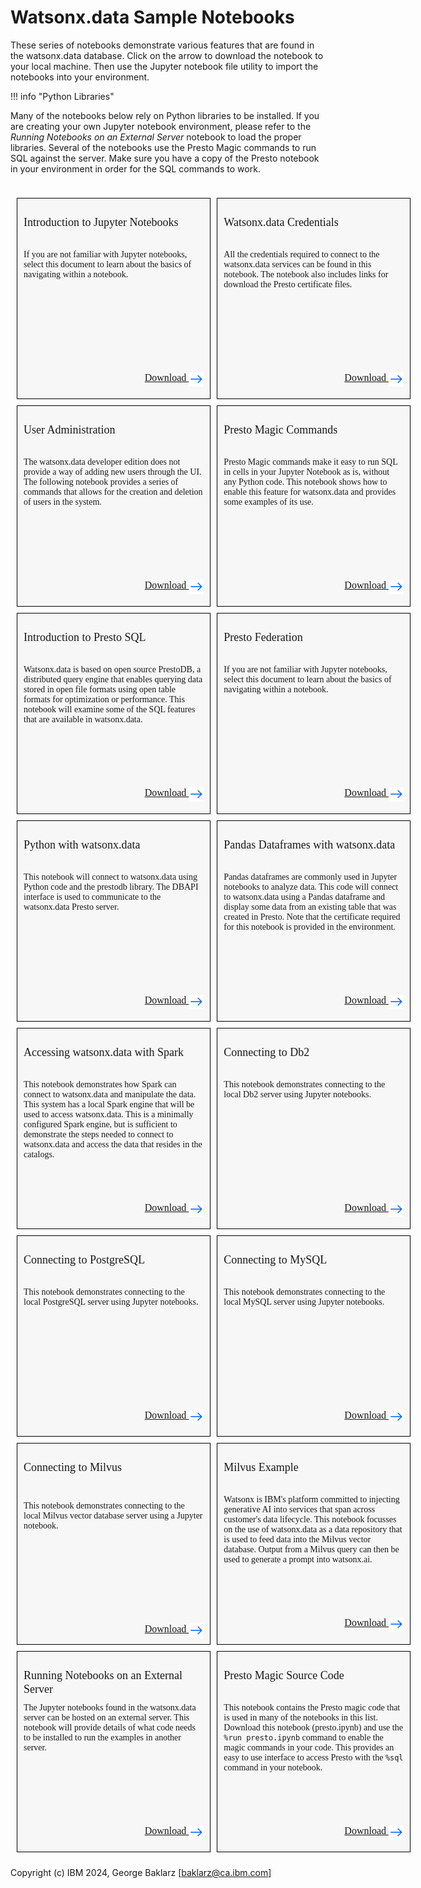 # Watsonx.data Sample Notebooks
These series of notebooks demonstrate various features that are found in the watsonx.data database. Click on the arrow to download the notebook to your local machine. Then use the Jupyter notebook file utility to import the notebooks into your environment.

!!! info "Python Libraries"

Many of the notebooks below rely on Python libraries to be installed. If you are creating your own Jupyter notebook environment, please refer to the *Running Notebooks on an External Server* notebook to load the proper libraries. Several of the notebooks use the Presto Magic commands to run SQL against the server. Make sure you have a copy of the Presto notebook in your environment in order for the SQL commands to work.

<!-- Begin Table -->
<div style="font-family: 'IBM Plex Sans';">
<table style="float:left; width: 650px; border-spacing: 10px; border-collapse: separate; table-layout: fixed; border: none;">
<!-- Begin Row -->
<tr>
<!-- Begin Cell -->
<td style="padding: 10px; text-align:left; vertical-align: text-top; background-color:#F7F7F7; width: 300px; height: 300px; border: 1px solid black;">
<div style="height: 40px"><p style="font-size: 18px;line-height: 1.2">
<!-- Title -->
Introduction to Jupyter Notebooks
</div>
<div style="height: 180px"><p style="font-size: 14px">
<!-- Description -->
If you are not familiar with Jupyter notebooks, select this document to learn about the basics of navigating within a notebook.
</div>
<div style="height: 20px"><p style="font-size: 16px; text-align: right">
<!-- URL -->
<a href="../notebooks/An_Introduction_to_Jupyter_Notebooks.ipynb">
Download&nbsp;<img style="display: inline-flex; float:right;" src="../wxd-images/arrowblue.png"></a>          
</div>        
</td> 
<!-- Begin Cell -->   
<td style="padding: 10px; text-align:left; vertical-align: text-top; background-color:#F7F7F7; width: 300px; height:300px; border: 1px solid black;">
<div style="height: 40px"><p style="font-size: 18px;line-height: 1.2">
<!-- Title -->            
Watsonx.data Credentials
</div>
<!-- Abstract -->
<div style="height: 180px"><p style="font-size: 14px">
All the credentials required to connect to the watsonx.data services can be found in this notebook. The notebook also includes links for download the Presto certificate files.
</div>  
<!-- URL -->   
<div style="height: 20px"><p style="font-size: 16px; text-align: right">
<a href="../notebooks/Credentials.ipynb">
Download&nbsp;<img style="display: inline-flex; float:right;" src="../wxd-images/arrowblue.png"></a>  
<!-- End of Cell -->         
</div></td>
<!-- End of Row  -->
</tr>
<!-- Start of Row -->
<tr>
<!-- Start of Cell -->
<td style="padding: 10px; text-align:left; vertical-align: text-top; background-color:#F7F7F7; width: 300px; height:300px; border: 1px solid black;">
<div style="height: 40px"><p style="font-size: 18px;line-height: 1.2">
<!-- Title -->
User Administration
</div>
<!-- Abstract -->
<div style="height: 180px"><p style="font-size: 14px">
The watsonx.data developer edition does not provide a way of adding new users through the UI. The following notebook provides a series of commands that allows for the creation and deletion of users in the system.
</div>
<!-- URL -->   
<div style="height: 20px"><p style="font-size: 16px; text-align: right">
<a href="../notebooks/Administration.ipynb">
Download&nbsp;<img style="display: inline-flex; float:right;" src="../wxd-images/arrowblue.png"></a>          
<!-- End of Cell -->         
</div></td>
<!-- Begin Cell -->
<td style="padding: 10px; text-align:left; vertical-align: text-top; background-color:#F7F7F7; width: 300px; height: 300px; border: 1px solid black;">
<!-- Title --> 
<div style="height: 40px"><p style="font-size: 18px;line-height: 1.2">  
Presto Magic Commands
</div>
<!-- Abstract -->
<div style="height: 180px"><p style="font-size: 14px">
Presto Magic commands make it easy to run SQL in cells in your Jupyter Notebook as is, without any Python code. This notebook shows how to enable this feature for watsonx.data and provides some examples of its use.
</div>
<!-- URL -->   
<div style="height: 20px"><p style="font-size: 16px; text-align: right">
<a href="../notebooks/Presto Magic.ipynb">
Download&nbsp;<img style="display: inline-flex; float:right;" src="../wxd-images/arrowblue.png"></a>            
</div>            
</td>
<!-- End of Row  -->
</tr>
<!-- Start of Row -->
<tr>
<!-- Start of Cell -->
<td style="padding: 10px; text-align:left; vertical-align: text-top; background-color:#F7F7F7; width: 300px; height:300px; border: 1px solid black;">    
<!-- Title --> 
<div style="height: 40px"><p style="font-size: 18px;line-height: 1.2">             
Introduction to Presto SQL
</div>
<!-- Abstract -->
<div style="height: 180px"><p style="font-size: 14px">
Watsonx.data is based on open source PrestoDB, a distributed query engine that enables querying data stored in open file formats using open table formats for optimization or performance.  This notebook will examine some of the SQL features that are available in watsonx.data. 
</div>
<!-- URL -->   
<div style="height: 20px"><p style="font-size: 16px; text-align: right">
<a href="../notebooks/Presto SQL.ipynb">
Download&nbsp;<img style="display: inline-flex; float:right;" src="../wxd-images/arrowblue.png"></a>         
</div>            
</td>   
<!-- Begin Cell -->
<td style="padding: 10px; text-align:left; vertical-align: text-top; background-color:#F7F7F7; width: 300px; height: 300px; border: 1px solid black;">    
<!-- Title --> 
<div style="height: 40px"><p style="font-size: 18px;line-height: 1.2"> 
Presto Federation
</div>
<!-- Abstract -->
<div style="height: 180px"><p style="font-size: 14px">
If you are not familiar with Jupyter notebooks, select this document to learn about the basics of navigating within a notebook.
</div>
<!-- URL -->   
<div style="height: 20px"><p style="font-size: 16px; text-align: right">
<a href="../notebooks/Presto Federation.ipynb">
Download&nbsp;<img style="display: inline-flex; float:right;" src="../wxd-images/arrowblue.png"></a>               
</div>        
</td>
</tr>
<tr>       
<!-- Begin Cell -->
<td style="padding: 10px; text-align:left; vertical-align: text-top; background-color:#F7F7F7; width: 300px; height: 300px; border: 1px solid black;">
<!-- Title --> 
<div style="height: 40px"><p style="font-size: 18px;line-height: 1.2"> 
Python with watsonx.data
</div>
<!-- Abstract -->
<div style="height: 180px"><p style="font-size: 14px">
This notebook will connect to watsonx.data using Python code and the prestodb library. The DBAPI interface is used to communicate to the watsonx.data Presto server. 
</div>
<!-- URL -->   
<div style="height: 20px"><p style="font-size: 16px; text-align: right">
<a href="../notebooks/Python Example.ipynb">
Download&nbsp;<img style="display: inline-flex; float:right;" src="../wxd-images/arrowblue.png"></a>           
</div>        
</td>    
<!-- Begin Cell -->
<td style="padding: 10px; text-align:left; vertical-align: text-top; background-color:#F7F7F7; width: 300px; height: 300px; border: 1px solid black;">
<!-- Title -->
<div style="height: 40px"><p style="font-size: 18px;line-height: 1.2">
Pandas Dataframes with watsonx.data
</div>
<!-- Abstract -->
<div style="height: 180px"><p style="font-size: 14px">
Pandas dataframes are commonly used in Jupyter notebooks to analyze data. This code will connect to watsonx.data using a Pandas dataframe and display some data from an existing table that was created in Presto.            
Note that the certificate required for this notebook is provided in the environment.
</div>
<!-- URL -->   
<div style="height: 20px"><p style="font-size: 16px; text-align: right"><a href="../notebooks/Pandas Example.ipynb">
Download&nbsp;<img style="display: inline-flex; float:right;" src="../wxd-images/arrowblue.png"></a>          
</div>            
</td>
</tr>
<tr>    
<!-- Begin Cell -->
<td style="padding: 10px; text-align:left; vertical-align: text-top; background-color:#F7F7F7; width: 300px; height: 300px; border: 1px solid black;">
<!-- Title --> 
<div style="height: 40px"><p style="font-size: 18px;line-height: 1.2">          
Accessing watsonx.data with Spark
</div>
<!-- Abstract -->
<div style="height: 180px"><p style="font-size: 14px">
This notebook demonstrates how Spark can connect to watsonx.data and manipulate the data. This system has a local Spark engine that will be used to access watsonx.data. This is a minimally configured Spark engine, but is sufficient to demonstrate the steps needed to connect to watsonx.data and access the data that resides in the catalogs. 
</div>
<!-- URL -->   
<div style="height: 20px"><p style="font-size: 16px; text-align: right"><a href="../notebooks/Spark and watsonxdata Integration.ipynb">
Download&nbsp;<img style="display: inline-flex; float:right;" src="../wxd-images/arrowblue.png"></a>           
</div>            
</td>    
<!-- Begin Cell -->
<td style="padding: 10px; text-align:left; vertical-align: text-top; background-color:#F7F7F7; width: 300px; height: 300px; border: 1px solid black;">
<!-- Title --> 
<div style="height: 40px"><p style="font-size: 18px;line-height: 1.2">
Connecting to Db2 
</div>
<!-- Abstract -->
<div style="height: 180px"><p style="font-size: 14px">
This notebook demonstrates connecting to the local Db2 server using Jupyter notebooks. 
</div>
<!-- URL -->   
<div style="height: 20px"><p style="font-size: 16px; text-align: right"><a href="../notebooks/Db2 Example.ipynb">
Download&nbsp;<img style="display: inline-flex; float:right;" src="../wxd-images/arrowblue.png"></a>           
</div>        
</td>  
</tr>
<!-- Begin Row -->
<tr>  
<!-- Begin Cell -->
<td style="padding: 10px; text-align:left; vertical-align: text-top; background-color:#F7F7F7; width: 300px; height: 300px; border: 1px solid black;">
<!-- Title --> 
<div style="height: 40px"><p style="font-size: 18px;line-height: 1.2">
Connecting to PostgreSQL
</div>
<!-- Abstract -->
<div style="height: 180px"><p style="font-size: 14px">
This notebook demonstrates connecting to the local PostgreSQL server using Jupyter notebooks. 
</div>
<!-- URL -->   
<div style="height: 20px"><p style="font-size: 16px; text-align: right"><a href="../notebooks/PostgreSQL Example.ipynb">
Download&nbsp;<img style="display: inline-flex; float:right;" src="../wxd-images/arrowblue.png"></a>         
</div>            
</td>
<!-- Begin Cell -->
<td style="padding: 10px; text-align:left; vertical-align: text-top; background-color:#F7F7F7; width: 300px; height: 300px; border: 1px solid black;">
<!-- Title --> 
<div style="height: 40px"><p style="font-size: 18px;line-height: 1.2">
Connecting to MySQL
</div>
<!-- Abstract -->
<div style="height: 180px"><p style="font-size: 14px">
This notebook demonstrates connecting to the local MySQL server using Jupyter notebooks. 
</div>
<!-- URL -->   
<div style="height: 20px"><p style="font-size: 16px; text-align: right"><a href="../notebooks/MySQL Example.ipynb">
Download&nbsp;<img style="display: inline-flex; float:right;" src="../wxd-images/arrowblue.png"></a>           
</div>            
</td>
</tr>
<!-- Begin Row -->
<tr>  
<!-- Begin Cell -->
<td style="padding: 10px; text-align:left; vertical-align: text-top; background-color:#F7F7F7; width: 300px; height: 300px; border: 1px solid black;">
<!-- Title --> 
<div style="height: 50px"><p style="font-size: 18px">          
Connecting to Milvus
</div>
<!-- Abstract -->
<div style="height: 180px"><p style="font-size: 14px">
This notebook demonstrates connecting to the local Milvus vector database server using a Jupyter notebook.
</div>
<!-- URL -->   
<div style="height: 20px"><p style="font-size: 16px; text-align: right"><a href="../notebooks/Milvus Example.ipynb">
Download&nbsp;<img style="display: inline-flex; float:right;" src="../wxd-images/arrowblue.png"></a>          
</div>            
</td>
<!-- Begin Cell -->
<td style="padding: 10px; text-align:left; vertical-align: text-top; background-color:#F7F7F7; width: 300px; height: 300px; border: 1px solid black;">
<!-- Title --> 
<div style="height: 40px"><p style="font-size: 18px;line-height: 1.2">
Milvus Example
</div>
<!-- Abstract -->
<div style="height: 180px"><p style="font-size: 14px">
Watsonx is IBM's platform committed to injecting generative AI into services that span across customer's data lifecycle. This notebook focusses on the use of watsonx.data as a data repository that is used to feed data into the Milvus vector database. Output from a Milvus query can then be used to generate a prompt into watsonx.ai.
</div>
<!-- URL -->   
<div style="height: 20px"><p style="font-size: 16px; text-align: right"><a href="../notebooks/Milvus Example Usage.ipynb">
Download&nbsp;<img style="display: inline-flex; float:right;" src="../wxd-images/arrowblue.png"></a> 
</div>            
</td> 
<!-- Begin Row -->
</tr>
<tr>
<!-- Begin Cell -->
<td style="padding: 10px; text-align:left; vertical-align: text-top; background-color:#F7F7F7; width: 300px; height: 300px; border: 1px solid black;">
<!-- Title --> 
<div style="height: 40px"><p style="font-size: 18px;line-height: 1.2">
Running Notebooks on an External Server
</div>
<!-- Abstract -->
<div style="height: 180px"><p style="font-size: 14px">
The Jupyter notebooks found in the watsonx.data server can be hosted on an external server. This notebook will provide details of what code needs to be installed to run the examples in another server.
</div>
<!-- URL -->   
<div style="height: 20px"><p style="font-size: 16px; text-align: right"><a href="../notebooks/External_Jupyter.ipynb">
Download&nbsp;<img style="display: inline-flex; float:right;" src="../wxd-images/arrowblue.png"></a>     
</div>        
</td>   
<!-- Begin Cell -->
<td style="padding: 10px; text-align:left; vertical-align: text-top; background-color:#F7F7F7; width: 300px; height: 300px; border: 1px solid black;">
<!-- Title --> 
<div style="height: 40px"><p style="font-size: 18px;line-height: 1.2">
Presto Magic Source Code
</div>
<!-- Abstract -->
<div style="height: 180px"><p style="font-size: 14px">
This notebook contains the Presto magic code that is used in many of the notebooks in this list. Download this notebook (presto.ipynb) and use the <code>%run presto.ipynb</code> command to enable the magic commands in your code. This provides an easy to use interface to access Presto with the <code>%sql</code> command in your notebook.
</div>
<!-- URL -->   
<div style="height: 20px"><p style="font-size: 16px; text-align: right"><a href="../notebooks/presto.ipynb">
Download&nbsp;<img style="display: inline-flex; float:right;" src="../wxd-images/arrowblue.png"></a>      
</div>        
</td>   
</tr>    
</table>
</div>

Copyright (c) IBM 2024, George Baklarz [baklarz@ca.ibm.com]